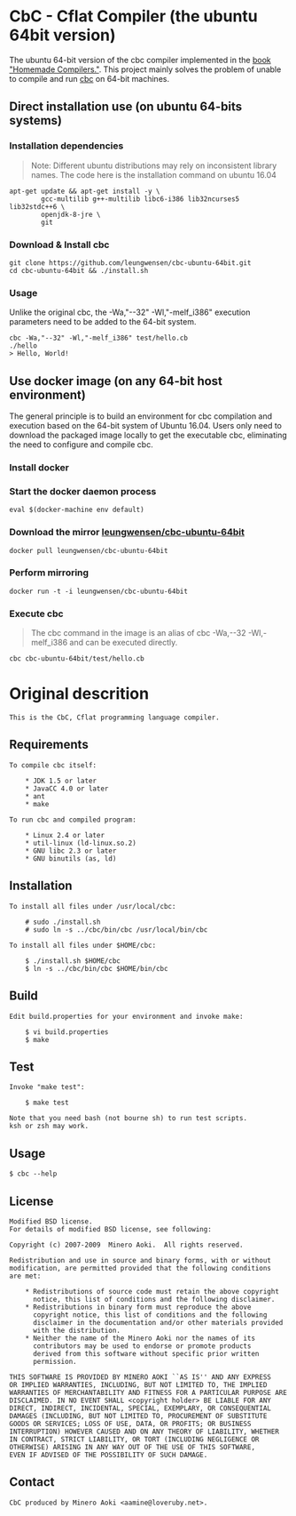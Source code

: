 CbC - Cflat Compiler (the ubuntu 64bit version)
====================

The ubuntu 64-bit version of the cbc compiler implemented in the [book "Homemade Compilers."](http://www.ituring.com.cn/book/1308). This project mainly solves the problem of unable to compile and run [cbc](https://github.com/aamine/cbc) on 64-bit machines.

## Direct installation use (on ubuntu 64-bits systems)

### Installation dependencies

> Note: Different ubuntu distributions may rely on inconsistent library names. The code here is the installation command on ubuntu 16.04

```shell
apt-get update && apt-get install -y \
        gcc-multilib g++-multilib libc6-i386 lib32ncurses5 lib32stdc++6 \
        openjdk-8-jre \
        git
```

###  Download & Install cbc

```shell
git clone https://github.com/leungwensen/cbc-ubuntu-64bit.git
cd cbc-ubuntu-64bit && ./install.sh
```

###  Usage

Unlike the original cbc, the -Wa,"--32" -Wl,"-melf_i386" execution parameters need to be added to the 64-bit system.

```shell
cbc -Wa,"--32" -Wl,"-melf_i386" test/hello.cb
./hello
> Hello, World!
```

##  Use docker image (on any 64-bit host environment)

The general principle is to build an environment for cbc compilation and execution based on the 64-bit system of Ubuntu 16.04. Users only need to download the packaged image locally to get the executable cbc, eliminating the need to configure and compile cbc.

### Install docker

### Start the docker daemon process

```shell
eval $(docker-machine env default)
```

### Download the mirror [leungwensen/cbc-ubuntu-64bit](https://hub.docker.com/r/leungwensen/cbc-ubuntu-64bit)

```shell
docker pull leungwensen/cbc-ubuntu-64bit
```

### Perform mirroring 

```shell
docker run -t -i leungwensen/cbc-ubuntu-64bit
```

### Execute cbc 

> The cbc command in the image is an alias of cbc -Wa,--32 -Wl,-melf_i386 and can be executed directly.

```shell
cbc cbc-ubuntu-64bit/test/hello.cb
```

Original descrition
====================


    This is the CbC, Cflat programming language compiler.

Requirements
------------

    To compile cbc itself:

        * JDK 1.5 or later
        * JavaCC 4.0 or later
        * ant
        * make

    To run cbc and compiled program:

        * Linux 2.4 or later
        * util-linux (ld-linux.so.2)
        * GNU libc 2.3 or later
        * GNU binutils (as, ld)


Installation
------------

    To install all files under /usr/local/cbc:

        # sudo ./install.sh
        # sudo ln -s ../cbc/bin/cbc /usr/local/bin/cbc

    To install all files under $HOME/cbc:

        $ ./install.sh $HOME/cbc
        $ ln -s ../cbc/bin/cbc $HOME/bin/cbc


Build
-----

    Edit build.properties for your environment and invoke make:

        $ vi build.properties
        $ make


Test
----

    Invoke "make test":

        $ make test

    Note that you need bash (not bourne sh) to run test scripts.
    ksh or zsh may work.


Usage
-----

    $ cbc --help


License
-------

    Modified BSD license.
    For details of modified BSD license, see following:

    Copyright (c) 2007-2009  Minero Aoki.  All rights reserved.

    Redistribution and use in source and binary forms, with or without
    modification, are permitted provided that the following conditions
    are met:

        * Redistributions of source code must retain the above copyright
          notice, this list of conditions and the following disclaimer.
        * Redistributions in binary form must reproduce the above
          copyright notice, this list of conditions and the following
          disclaimer in the documentation and/or other materials provided
          with the distribution.
        * Neither the name of the Minero Aoki nor the names of its
          contributors may be used to endorse or promote products
          derived from this software without specific prior written
          permission.

    THIS SOFTWARE IS PROVIDED BY MINERO AOKI ``AS IS'' AND ANY EXPRESS
    OR IMPLIED WARRANTIES, INCLUDING, BUT NOT LIMITED TO, THE IMPLIED
    WARRANTIES OF MERCHANTABILITY AND FITNESS FOR A PARTICULAR PURPOSE ARE
    DISCLAIMED. IN NO EVENT SHALL <copyright holder> BE LIABLE FOR ANY
    DIRECT, INDIRECT, INCIDENTAL, SPECIAL, EXEMPLARY, OR CONSEQUENTIAL
    DAMAGES (INCLUDING, BUT NOT LIMITED TO, PROCUREMENT OF SUBSTITUTE
    GOODS OR SERVICES; LOSS OF USE, DATA, OR PROFITS; OR BUSINESS
    INTERRUPTION) HOWEVER CAUSED AND ON ANY THEORY OF LIABILITY, WHETHER
    IN CONTRACT, STRICT LIABILITY, OR TORT (INCLUDING NEGLIGENCE OR
    OTHERWISE) ARISING IN ANY WAY OUT OF THE USE OF THIS SOFTWARE,
    EVEN IF ADVISED OF THE POSSIBILITY OF SUCH DAMAGE.


Contact
-------

    CbC produced by Minero Aoki <aamine@loveruby.net>.
